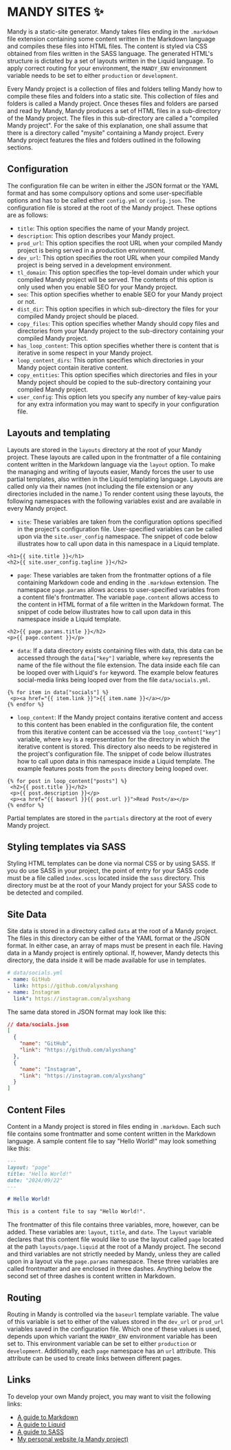 # MANDY SITES :sparkles:

Mandy is a static-site generator. Mandy takes files ending in the `.markdown` file extension containing some content written in the Markdown language and compiles these files into HTML files. The content is styled via CSS obtained from files written in the SASS language. The generated HTML's structure is dictated by a set of layouts written in the Liquid language. To apply correct routing for your environment, the `MANDY_ENV` environment variable needs to be set to either `production` or `development`.

Every Mandy project is a collection of files and folders telling Mandy how to compile these files and folders into a static site. This collection of files and folders is called a Mandy project. Once theses files and folders are parsed and read by Mandy, Mandy produces a set of HTML files in a sub-directory of the Mandy project. The files in this sub-directory are called a "compiled Mandy project". For the sake of this explanation, one shall assume that there is a directory called "mysite" containing a Mandy project. Every Mandy project features the files and folders outlined in the following sections.

## Configuration

The configuration file can be writen in either the JSON format or the YAML format and has some compulsory options and some user-specifiable options and has to be called either `config.yml` or `config.json`. The configuration file is stored at the root of the Mandy project. These options are as follows:

- `title`: This option specifies the name of your Mandy project.
- `description`: This option describes your Mandy project.
- `prod_url`: This option specifies the root URL when your compiled Mandy project is being served in a production environment.
- `dev_url`: This option specifies the root URL when your compiled Mandy project is being served in a development environment.
- `tl_domain`: This option specifies the top-level domain under which your compiled Mandy project will be served. The contents of this option is only used when you enable SEO for your Mandy project.
- `seo`: This option specifies whether to enable SEO for your Mandy project or not.
- `dist_dir`: This option specifies in which sub-directory the files for your compiled Mandy project should be placed.
- `copy_files`: This option specifies whether Mandy should copy files and directories from your Mandy project to the sub-directory containing your compiled Mandy project.
- `has_loop_content`: This option specifies whether there is content that is iterative in some respect in your Mandy project.
- `loop_content_dirs`: This option specifies which directories in your Mandy poject contain iterative content.
- `copy_entities`: This option specifies which directories and files in your Mandy poject should be copied to the sub-directory containing your compiled Mandy project.
- `user_config`: This option lets you specify any number of key-value pairs for any extra information you may want to specify in your configuration file.

## Layouts and templating

Layouts are stored in the `layouts` directory at the root of your Mandy project. These layouts are called upon in the frontmatter of a file containing content written in the Markdown language via the `layout` option. To make the managing and writing of layouts easier, Mandy forces the user to use partial templates, also written in the Liquid templating language. Layouts are called only via their names (not including the file extension or any directories included in the name.) To render content using these layouts, the following namespaces with the following variables exist and are available in every Mandy project.

- `site`: These variables are taken from the configuration options specified in the project's configuration file. User-specified variables can be called upon via the `site.user_config` namespace. The snippet of code below illustrates how to call upon data in this namespace in a Liquid template.

```Liquid
<h1>{{ site.title }}</h1>
<h2>{{ site.user_config.tagline }}</h2>
```

- `page`: These variables are taken from the frontmatter options of a file containing Markdown code and ending in the `.markdown` extension. The namespace `page.params` allows access to user-specified variables from a content file's frontmatter. The variable `page.content` allows access to the content in HTML format of a file written in the Markdown format. The snippet of code below illustrates how to call upon data in this namespace inside a Liquid template.

```Liquid
<h2>{{ page.params.title }}</h2>
<p>{{ page.content }}</p>
```

- `data`: If a data directory exists containing files with data, this data can be accessed through the `data["key"]` variable, where `key` represents the name of the file without the file extension. The data inside each file can be looped over with Liquid's `for` keyword. The example below features social-media links being looped over from the file `data/socials.yml`.

```Liquid
{% for item in data["socials"] %}
 <p><a href="{{ item.link }}">{{ item.name }}</a></p>
{% endfor %}
```

- `loop_content`: If the Mandy project contains iterative content and access to this content has been enabled in the configuration file, the content from this iterative content can be accessed via the `loop_content["key"]` variable, where `key` is a representation for the directory in which the iterative content is stored. This directory also needs to be registered in the project's configuration file. The snippet of code below illustrates how to call upon data in this namespace inside a Liquid template. The example features posts from the `posts` directory being looped over.

```Liquid
{% for post in loop_content["posts"] %}
 <h2>{{ post.title }}</h2>
 <p>{{ post.description }}</p>
 <p><a href="{{ baseurl }}{{ post.url }}">Read Post</a></p>
{% endfor %}
```

Partial templates are stored in the `partials` directory at the root of every Mandy project.

## Styling templates via SASS

Styling HTML templates can be done via normal CSS or by using SASS. If you do use SASS in your project, the point of entry for your SASS code must be a file called `ìndex.scss` located inside the `sass` directory. This directory must be at the root of your Mandy project for your SASS code to be detected and compiled.

## Site Data

Site data is stored in a directory called `data` at the root of a Mandy project. The files in this directory can be either of the YAML format or the JSON format. In either case, an array of maps must be present in each file. Having data in a Mandy project is entirely optional. If, however, Mandy detects this directory, the data inside it will be made available for use in templates.

```YAML
# data/socials.yml
- name: GitHub
  link: https://github.com/alyxshang
- name: Instagram
  link": https://instagram.com/alyxshang
```

The same data stored in JSON format may look like this:

```JSON
// data/socials.json
[
  {
    "name": "GitHub",
    "link": "https://github.com/alyxshang"
  },
  {
    "name": "Instagram",
    "link": "https://instagram.com/alyxshang"
  }
]
```

## Content Files

Content in a Mandy project is stored in files ending in `.markdown`. Each such file contains some frontmatter and some content written in the Markdown language. A sample content file to say "Hello World!" may look something like this:

```Markdown
---
layout: "page"
title: "Hello World!"
date: "2024/09/22"
---

# Hello World!

This is a content file to say "Hello World!".
```

The frontmatter of this file contains three variables, more, however, can be added. These variables are: `layout`, `title`, and `date`. The `layout` variable declares that this content file would like to use the layout called `page` located at the path `layouts/page.liquid` at the root of a Mandy project. The second and third variables are not strictly needed by Mandy, unless they are called upon in a layout via the `page.params` namespace. These three variables are called frontmatter and are enclosed in three dashes. Anything below the second set of three dashes is content written in Markdown.

## Routing

Routing in Mandy is controlled via the `baseurl` template variable. The value of this variable is set to either of the values stored in the `dev_url` or `prod_url` variables saved in the configuration file. Which one of these values is used, depends upon which variant the `MANDY_ENV` environment variable has been set to. This environment variable can be set to either `production` or `development`. Additionally, each `page` namespace has an `url` attribute. This attribute can be used to create links between different pages.

## Links

To develop your own Mandy project, you may want to visit the following links:

- [A guide to Markdown](https://www.markdownguide.org/)
- [A guide to Liquid](https://shopify.github.io/liquid/basics/introduction/)
- [A guide to SASS](https://www.youtube.com/watch?v=BEdCOvJ5RY4)
- [My personal website (a Mandy project)](https://github.com/alyxshang/alyxshang.github.io)